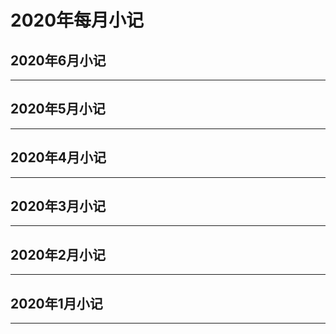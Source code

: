 # 2020年每月小记
## 2020年6月小记


--------
## 2020年5月小记


--------
## 2020年4月小记


--------
## 2020年3月小记


--------
## 2020年2月小记


--------
## 2020年1月小记


--------

<Valine></Valine>